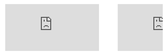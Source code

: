 data:text/html,
<html>
  <head>
    <link href="https://fonts.googleapis.com/css2?family=Bangers&display=swap" rel="stylesheet">
    <style>
      html, body {
        margin: 0;
        padding: 0;
        background: transparent;
        overflow: hidden;
        display: flex;
        justify-content: center;
        align-items: center;
        height: 100vh;
        gap: 60px;
      }
      iframe {
        width: 300px;
        height: 150px;
        border: none;
        background: transparent;
        font-family: 'Bangers', cursive;
        font-size: 100px;
        color: white;
        text-shadow: 4px 4px 0 black;
      }
    </style>
  </head>
  <body>
    <iframe src="https://overlays.rtirl.com/YOUR-C-TEMP-URL-HERE"></iframe>
    <iframe src="https://overlays.rtirl.com/YOUR-F-TEMP-URL-HERE"></iframe>
  </body>
</html>